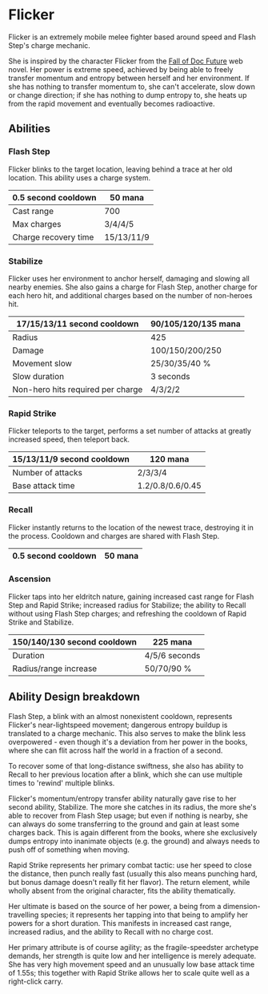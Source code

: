 # Flicker

Flicker is an extremely mobile melee fighter based around
speed and Flash Step's charge mechanic.

She is inspired by the character Flicker from the
[Fall of Doc Future](http://docfuture.tumblr.com/post/82363551272/fall-of-doc-future-contents)
web novel. Her power is extreme speed, achieved by being able to
freely transfer momentum and entropy between herself and her
environment. If she has nothing to transfer momentum to, she can't
accelerate, slow down or change direction; if she has nothing to
dump entropy to, she heats up from the rapid movement and eventually
becomes radioactive.

## Abilities

### Flash Step

Flicker blinks to the target location, leaving behind a trace at her old location.
This ability uses a charge system.

|0.5 second cooldown| 50 mana     |
|------------|-----|
| Cast range | 700 |
| Max charges | 3/4/4/5 |
| Charge recovery time | 15/13/11/9 |

### Stabilize

Flicker uses her environment to anchor herself, damaging and slowing all
nearby enemies. She also gains a charge for Flash Step, another charge for
each hero hit, and additional charges based on the number of non-heroes hit.

| 17/15/13/11 second cooldown | 90/105/120/135 mana |
|-----------------------------|---------------------|
| Radius | 425 |
| Damage | 100/150/200/250 |
| Movement slow | 25/30/35/40 %|
| Slow duration | 3 seconds |
| Non-hero hits required per charge | 4/3/2/2 |

### Rapid Strike

Flicker teleports to the target, performs a set number of attacks at greatly
increased speed, then teleport back.

| 15/13/11/9 second cooldown | 120 mana |
|----|---|
| Number of attacks | 2/3/3/4 |
| Base attack time | 1.2/0.8/0.6/0.45 |

### Recall

Flicker instantly returns to the location of the newest trace, destroying
it in the process. Cooldown and charges are shared with Flash Step.

|0.5 second cooldown | 50 mana|
|---|---|

### Ascension

Flicker taps into her eldritch nature, gaining increased cast range for
Flash Step and Rapid Strike; increased radius for Stabilize; the ability
to Recall without using Flash Step charges; and refreshing the cooldown
of Rapid Strike and Stabilize.

| 150/140/130 second cooldown | 225 mana |
|------|-----|
| Duration | 4/5/6 seconds|
| Radius/range increase | 50/70/90 % |


## Ability Design breakdown

Flash Step, a blink with an almost nonexistent cooldown, represents
Flicker's near-lightspeed movement; dangerous entropy buildup is
translated to a charge mechanic. This also serves to make the blink less
overpowered - even though it's a deviation from her power in the
books, where she can flit across half the world in a fraction of a second.

To recover some of that long-distance swiftness, she also has ability to
Recall to her previous location after a blink, which she can use multiple
times to 'rewind' multiple blinks.

Flicker's momentum/entropy transfer ability naturally gave rise to her
second ability, Stabilize. The more she catches in its radius, the more
she's able to recover from Flash Step usage; but even if nothing is nearby,
she can always do some transferring to the ground and gain at least some
charges back. This is again different from the books, where she exclusively
dumps entropy into inanimate objects (e.g. the ground) and always needs to
push off of something when moving.

Rapid Strike represents her primary combat tactic: use her speed to close
the distance, then punch really fast (usually this also means
punching hard, but bonus damage doesn't really fit her flavor). The return
element, while wholly absent from the original character, fits the ability
thematically.

Her ultimate is based on the source of her power, a being from a
dimension-travelling species; it represents her tapping into that being
to amplify her powers for a short duration. This manifests in increased
cast range, increased radius, and the ability to Recall with no charge cost.

Her primary attribute is of course agility; as the fragile-speedster
archetype demands, her strength is quite low and her intelligence is merely
adequate. She has very high movement speed and an unusually low base attack
time of 1.55s; this together with Rapid Strike allows her to scale quite
well as a right-click carry.